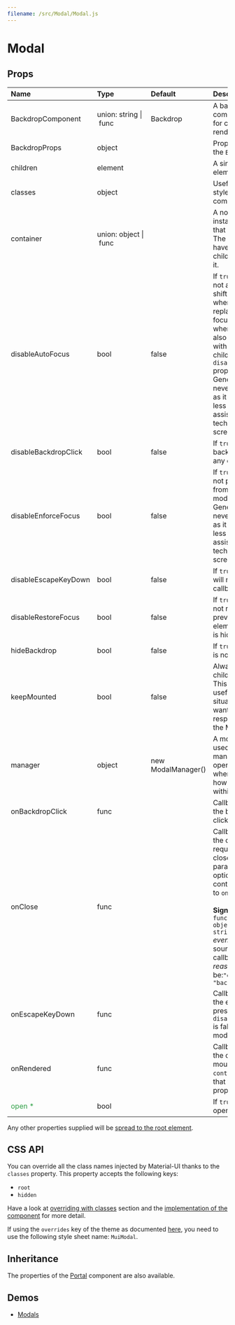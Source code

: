 ```yaml
---
filename: /src/Modal/Modal.js
---
```


<!--- This documentation is automatically generated, do not try to edit it. -->

# Modal



## Props

| Name | Type | Default | Description |
|:-----|:-----|:--------|:------------|
| BackdropComponent | union:&nbsp;string&nbsp;&#124;<br>&nbsp;func<br> | Backdrop | A backdrop component. Useful for custom backdrop rendering. |
| BackdropProps | object |  | Properties applied to the `Backdrop` element. |
| children | element |  | A single child content element. |
| classes | object |  | Useful to extend the style applied to components. |
| container | union:&nbsp;object&nbsp;&#124;<br>&nbsp;func<br> |  | A node, component instance, or function that returns either. The `container` will have the portal children appended to it. |
| disableAutoFocus | bool | false | If `true`, the modal will not automatically shift focus to itself when it opens, and replace it to the last focused element when it closes. This also works correctly with any modal children that have the `disableAutoFocus` prop.<br>Generally this should never be set to `true` as it makes the modal less accessible to assistive technologies, like screen readers. |
| disableBackdropClick | bool | false | If `true`, clicking the backdrop will not fire any callback. |
| disableEnforceFocus | bool | false | If `true`, the modal will not prevent focus from leaving the modal while open.<br>Generally this should never be set to `true` as it makes the modal less accessible to assistive technologies, like screen readers. |
| disableEscapeKeyDown | bool | false | If `true`, hitting escape will not fire any callback. |
| disableRestoreFocus | bool | false | If `true`, the modal will not restore focus to previously focused element once modal is hidden. |
| hideBackdrop | bool | false | If `true`, the backdrop is not rendered. |
| keepMounted | bool | false | Always keep the children in the DOM. This property can be useful in SEO situation or when you want to maximize the responsiveness of the Modal. |
| manager | object | new ModalManager() | A modal manager used to track and manage the state of open Modals. Useful when customizing how modals interact within a container. |
| onBackdropClick | func |  | Callback fired when the backdrop is clicked. |
| onClose | func |  | Callback fired when the component requests to be closed. The `reason` parameter can optionally be used to control the response to `onClose`.<br><br>**Signature:**<br>`function(event: object, reason: string) => void`<br>*event:* The event source of the callback<br>*reason:* Can be:`"escapeKeyDown"`, `"backdropClick"` |
| onEscapeKeyDown | func |  | Callback fired when the escape key is pressed, `disableEscapeKeyDown` is false and the modal is in focus. |
| onRendered | func |  | Callback fired once the children has been mounted into the `container`. It signals that the `open={true}` property took effect. |
| <span style="color: #31a148">open *</span> | bool |  | If `true`, the modal is open. |

Any other properties supplied will be [spread to the root element](/guides/api#spread).

## CSS API

You can override all the class names injected by Material-UI thanks to the `classes` property.
This property accepts the following keys:
- `root`
- `hidden`

Have a look at [overriding with classes](/customization/overrides#overriding-with-classes) section
and the [implementation of the component](https://github.com/mui-org/material-ui/tree/v1-beta/src/Modal/Modal.js)
for more detail.

If using the `overrides` key of the theme as documented
[here](/customization/themes#customizing-all-instances-of-a-component-type),
you need to use the following style sheet name: `MuiModal`.

## Inheritance

The properties of the [Portal](/api/portal) component are also available.

## Demos

- [Modals](/utils/modals)
